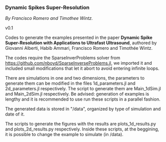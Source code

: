 ### Dynamic Spikes Super-Resolution
<i> By Francisco Romero and Timothee Wintz. </i>

v0.1

Codes to generate the examples presented in the paper <b>Dynamic Spike Super-Resolution
with Applications to Ultrafast Ultrasound</b>, authored by Giovanni Alberti, Habib Ammari,
Francisco Romero and Timothée Wintz.

The codes require the SparseInverProblems solver from https://github.com/nboyd/SparseInverseProblems.jl, we imported it and included small modifications that let it abort to avoid entering infinite loops.


There are simulations in one and two dimensions, the parameters to generate them can be modified in the
files 1d_parameters.jl and 2d_parameters.jl respectively. The script to generate them are Main_1dSim.jl 
and Main_2dSim.jl respectively.
Be advised: generation of examples is lengthy and it is recommended to use run these scripts in a parallel fashion.

The generated data is stored in "/data", organized by type of simulation and date of it.

The scripts to generate the figures with the results are plots_1d_results.py and plots_2d_results.py respectively. 
Inside these scripts, at the beggining, it is possible to change the example to simulate (in /data).

